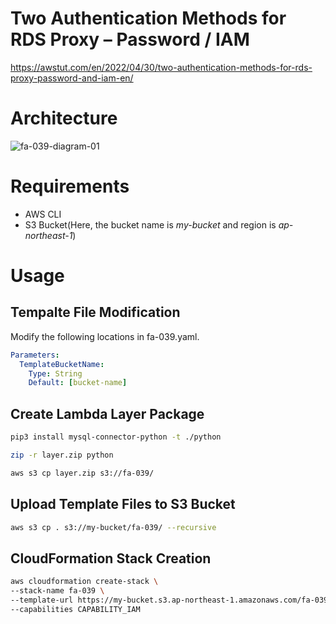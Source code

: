 # Two Authentication Methods for RDS Proxy – Password / IAM

https://awstut.com/en/2022/04/30/two-authentication-methods-for-rds-proxy-password-and-iam-en/

# Architecture

![fa-039-diagram-01](https://user-images.githubusercontent.com/84276199/200169522-ec73557b-85c1-453c-be60-05adf467e979.png)

# Requirements

* AWS CLI
* S3 Bucket(Here, the bucket name is *my-bucket* and region is *ap-northeast-1*)

# Usage

## Tempalte File Modification

Modify the following locations in fa-039.yaml.

```yaml
Parameters:
  TemplateBucketName:
    Type: String
    Default: [bucket-name]
```

## Create Lambda Layer Package

```bash
pip3 install mysql-connector-python -t ./python

zip -r layer.zip python

aws s3 cp layer.zip s3://fa-039/
```

## Upload  Template Files to S3 Bucket

```bash
aws s3 cp . s3://my-bucket/fa-039/ --recursive
```

## CloudFormation Stack Creation

```bash
aws cloudformation create-stack \
--stack-name fa-039 \
--template-url https://my-bucket.s3.ap-northeast-1.amazonaws.com/fa-039/fa-039.yaml \
--capabilities CAPABILITY_IAM
```
